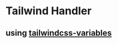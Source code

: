 # Tailwind Handler
## using [tailwindcss-variables](https://github.com/mertasan/tailwindcss-variables)